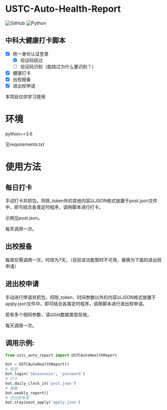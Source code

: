 # USTC-Auto-Health-Report

![GitHub](https://img.shields.io/github/license/windshadow233/USTC-Auto-Health-Report?style=plastic)
![Python](https://img.shields.io/badge/Language-Python-blueviolet?style=plastic)

## 中科大健康打卡脚本

- [x] 统一身份认证登录
    - [x] 验证码绕过
    - [ ] 验证码识别（能绕过为什么要识别？）
    
- [x] 健康打卡
- [x] 出校报备
- [x] 进出校申请

本项目仅供学习使用

# 环境

python==3.6

见requirements.txt

# 使用方法

## 每日打卡
手动打卡并抓包，将除_token外的其他内容以JSON格式放置于post.json文件中，即可结合各类定时程序，调用脚本进行打卡。

示例见post.json。

每天调用一次。

## 出校报备

每周仅需调用一次，时效为7天。（目前该功能暂时不可用，替换为下面的进出校申请）

## 进出校申请

手动进行申请并抓包，将除_token、时间参数以外的内容以JSON格式放置于apply.json文件中，即可结合各类定时程序，调用脚本进行进出校申请。

若有多个相同参数，请以list数据类型存放。

每天调用一次。

## 调用示例:
```python
from ustc_auto_report import USTCAutoHealthReport

bot = USTCAutoHealthReport()
# 登录
bot.login('SAxxxxxxxx', 'password')
# 打卡
bot.daily_clock_in('post.json')
# 报备
bot.weekly_report()
# 进出校申请
bot.stayinout_apply('apply.json')
```
